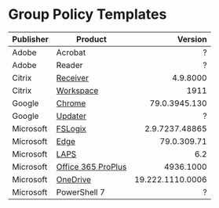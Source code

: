 <h1 id="group-policy-templates">Group Policy Templates</h1>

<table>
<thead>
<tr>
<th>Publisher</th>
<th>Product</th>
<th align="right">Version</th>
</tr>
</thead>
<tbody>
<tr>
<td>Adobe</td>
<td>Acrobat</td>
<td align="right">?</td>
</tr>
<tr>
<td>Adobe</td>
<td>Reader</td>
<td align="right">?</td>
</tr>
<tr>
<td>Citrix</td>
<td><a href="https://www.citrix.com/downloads/citrix-receiver/legacy-receiver-for-windows-ltsr/">Receiver</a></td>
<td align="right">4.9.8000</td>
</tr>
<tr>
<td>Citrix</td>
<td><a href="https://www.citrix.com/downloads/workspace-app/">Workspace</a></td>
<td align="right">1911</td>
</tr>
<tr>
<td>Google</td>
<td><a href="https://cloud.google.com/chrome-enterprise/browser/download/#chrome-browser-policies">Chrome</a></td>
<td align="right">79.0.3945.130</td>
</tr>
<tr>
<td>Google</td>
<td><a href="https://cloud.google.com/chrome-enterprise/browser/download/#chrome-browser-policies">Updater</a></td>
<td align="right">?</td>
</tr>
<tr>
<td>Microsoft</td>
<td><a href="https://docs.microsoft.com/en-us/fslogix/install-ht">FSLogix</a></td>
<td align="right">2.9.7237.48865</td>
</tr>
<tr>
<td>Microsoft</td>
<td><a href="https://docs.microsoft.com/en-us/fslogix/install-ht#download-fslogix">Edge</a></td>
<td align="right">79.0.309.71</td>
</tr>
<tr>
<td>Microsoft</td>
<td><a href="https://www.microsoft.com/en-us/download/details.aspx?id=46899">LAPS</a></td>
<td align="right">6.2</td>
</tr>
<tr>
<td>Microsoft</td>
<td><a href="https://www.microsoft.com/en-us/download/details.aspx?id=49030">Office 365 ProPlus</a></td>
<td align="right">4936.1000</td>
</tr>
<tr>
<td>Microsoft</td>
<td><a href="https://docs.microsoft.com/en-us/onedrive/per-machine-installation">OneDrive</a></td>
<td align="right">19.222.1110.0006</td>
</tr>
<tr>
<td>Microsoft</td>
<td>PowerShell 7</td>
<td align="right">?</td>
</tr>
</tbody>
</table>
